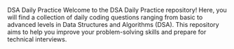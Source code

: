 DSA Daily Practice
Welcome to the DSA Daily Practice repository! Here, you will find a collection of daily coding questions ranging from basic to advanced levels in Data Structures and Algorithms (DSA). This repository aims to help you improve your problem-solving skills and prepare for technical interviews.
